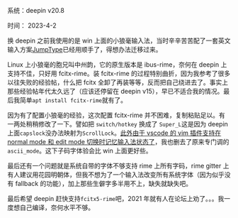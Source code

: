 系统：deepin v20.8

时间： 2023-4-2

换 deepin 之前我使用的是 win 上面的小狼毫输入法，当时辛辛苦苦配了一套英文输入方案[JumpType](https://github.com/alephpi/JumpType)已经用顺手了，得想办法迁移过来。

Linux 上小狼毫的胞兄叫中州韵，它的原生版本是 ibus-rime，奈何在 deepin 上支持不佳，只好用 fcitx-rime。装 fcitx-rime 的过程特别曲折，因为我参考了很多以往失败的经验帖，什么把 fcitx 全卸了再装等等，反而把自己绕进去了。事实上那些经验帖年代太久远了（应该还停留在 deepin v15），早已不适合我的情况。最后我简单`apt install fcitx-rime`就有了。

因为有了配置小狼毫的经验，这次配置 fcitx-rime 并不困难，复制粘贴足以。有一两处稍稍修改了一下。譬如把 `switch/hotkey` 换成了 `Super_L`这是因为 deepin 上面`capslock`没办法映射为`ScrollLock`。[此外由于 vscode 的 vim 插件支持在 normal mode 和 edit mode 切换时记忆输入法状态了](https://medium.com/@dododavid006/%E5%9C%A8-vscode-%E7%9A%84-vim-keybinding-%E4%B8%8B%E8%87%AA%E5%8B%95%E5%88%87%E6%8F%9B-fcitx-%E6%A8%A1%E5%BC%8F-39921d737416)，我也删去了原来专门调的`ascii_mode`。这下子码字体验会比 win 上面更好些。

最后还有一个问题就是系统自带的字体不够支持 rime 上所有字码，rime gitter 上有人建议用花园明朝体，但我不想为了一个输入法改变所有系统字体（因为似乎没有 fallback 的功能），加上那些生僻字多半用不上，缺失就缺失吧。

最后希望 deepin 赶快支持`fcitx5-rime`吧，2021 年就有人在论坛上劝了。。。我一度想自己编译，奈何水平不够。
